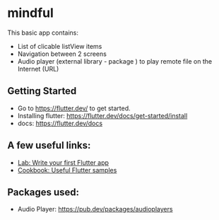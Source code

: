 
# mindful

This basic app contains:
- List of clicable listView items
- Navigation between 2 screens
- Audio player (external library - package ) to play remote file on the Internet (URL)


## Getting Started

- Go to https://flutter.dev/ to get started.
- Installing flutter: https://flutter.dev/docs/get-started/install
- docs: https://flutter.dev/docs

## A few useful links:
- [Lab: Write your first Flutter app](https://flutter.dev/docs/get-started/codelab)
- [Cookbook: Useful Flutter samples](https://flutter.dev/docs/cookbook)

 ## Packages used:
- Audio Player: https://pub.dev/packages/audioplayers


